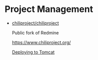 Project Management
==================

* [chiliproject/chiliproject](https://github.com/chiliproject/chiliproject)

  Public fork of Redmine

  https://www.chiliproject.org/

  [Deploying to Tomcat](http://attackofzach.com/?p=52)

